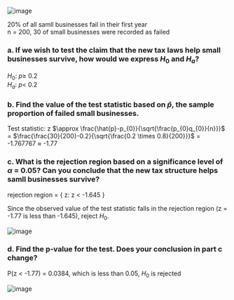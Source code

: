 
![image](https://github.com/user-attachments/assets/e7c72154-6077-4b33-8df8-34b8391b9603)

20% of all samll businesses fail in their first year  
n = 200, 30 of small businesses were recorded as failed

### a. If we wish to test the claim that the new tax laws help small businesses survive, how would we express $H_{0}$ and $H_{a}$?

$H_{0}$: $p \geq$ 0.2  
$H_{a}$: $p \lt$ 0.2  

### b. Find the value of the test statistic based on $\hat{p}$, the sample proportion of failed small businesses.

Test statistic: z $\approx \frac{\hat{p}-p_{0}}{\sqrt{\frac{p_{0}q_{0}}{n}}}$ = $\frac{\frac{30}{200}-0.2}{\sqrt{\frac{0.2 \times 0.8}{200}}}$ = -1.767767 $\approx$ -1.77


### c. What is the rejection region based on a significance level of $\alpha$ = 0.05? Can you conclude that the new tax structure helps samll businesses survive?

rejection region = { z: z < -1.645 }  

Since the observed value of the test statistic falls in the rejection region (z = -1.77 is less than -1.645), reject $H_{0}$.  

![image](https://github.com/user-attachments/assets/77caaee9-2823-4570-800a-2c4c740ffcdc)


### d. Find the p-value for the test. Does your conclusion in part c change?

P(z < -1.77) = 0.0384, which is less than 0.05, $H_{0}$ is rejected


![image](https://github.com/user-attachments/assets/0d85883a-fa93-4aaf-b005-ea63355f0d3e)



